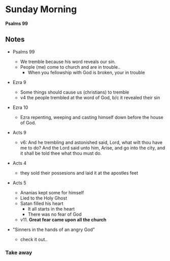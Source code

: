 # Sunday Morning

**Psalms 99**  

## Notes

- Psalms 99
  - We tremble because his word reveals our sin.
  - People (me) come to church and are in trouble..
    - When you fellowship with God is broken, your in trouble
    
- Ezra 9
  - Some things should cause us (christians) to tremble
  - v4 the people trembled at the word of God, b/c it revealed their sin


- Ezra 10
  - Ezra repenting, weeping and casting himself down before the house of God.
  

- Acts 9
  - v6: And he trembling and astonished said, Lord, what wilt thou have me to do? And the Lord said unto him, Arise, and go into the city, and it shall be told thee what thou must do.
  

- Acts 4
  - they sold their possesions and laid it at the apostles feet

- Acts 5
  - Ananias kept some for himself
  - Lied to the Holy Ghost
  - Satan filled his heart
    - It all starts in the heart
    - There was no fear of God
  - v11. **Great fear came upon all the church**    

- "Sinners in the hands of an angry God"
  - check it out..
  
  
### Take away
  
  
